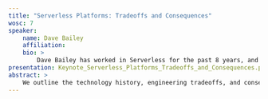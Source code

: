 ```yaml
---
title: "Serverless Platforms: Tradeoffs and Consequences"
wosc: 7
speaker:
    name: Dave Bailey
    affiliation:
    bio: >
        Dave Bailey has worked in Serverless for the past 8 years, and is the Uber Tech Lead for Google's Serverless compute infrastructure, which powers Cloud Run, Cloud Functions, and App Engine.  Prior to Google, Dave worked in the EDA industry for 11 years, building constraint solvers for hardware description language simulators.
presentation: Keynote_Serverless_Platforms_Tradeoffs_and_Consequences.pdf
abstract: >
    We outline the technology history, engineering tradeoffs, and consequences for product offerings in Google's 15+ year history of Serverless compute products.
---
```

